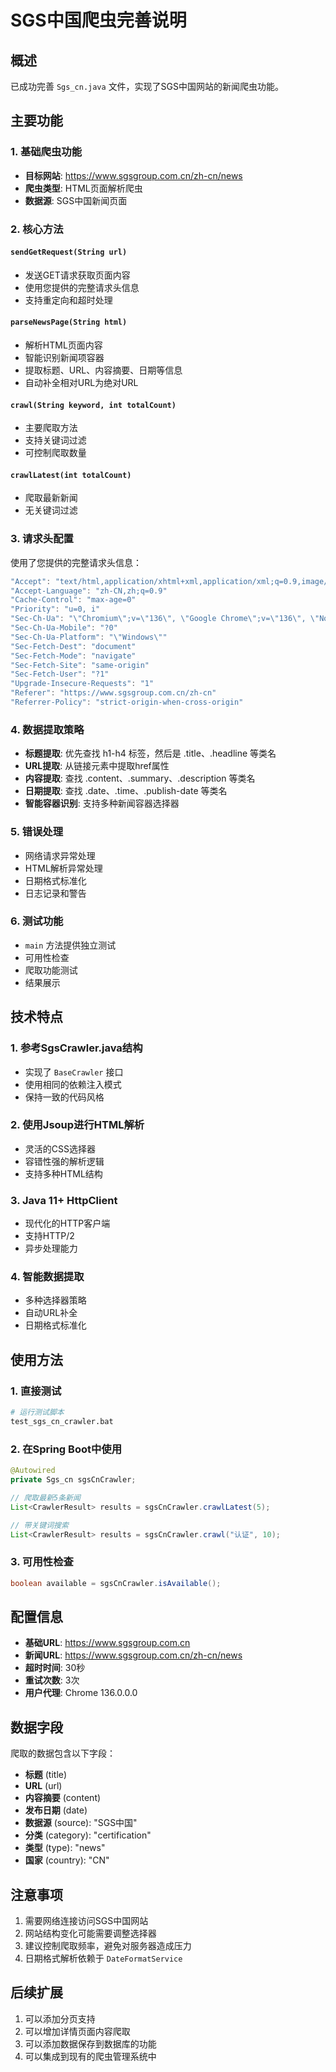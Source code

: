 # SGS中国爬虫完善说明

## 概述
已成功完善 `Sgs_cn.java` 文件，实现了SGS中国网站的新闻爬虫功能。

## 主要功能

### 1. 基础爬虫功能
- **目标网站**: https://www.sgsgroup.com.cn/zh-cn/news
- **爬虫类型**: HTML页面解析爬虫
- **数据源**: SGS中国新闻页面

### 2. 核心方法

#### `sendGetRequest(String url)`
- 发送GET请求获取页面内容
- 使用您提供的完整请求头信息
- 支持重定向和超时处理

#### `parseNewsPage(String html)`
- 解析HTML页面内容
- 智能识别新闻项容器
- 提取标题、URL、内容摘要、日期等信息
- 自动补全相对URL为绝对URL

#### `crawl(String keyword, int totalCount)`
- 主要爬取方法
- 支持关键词过滤
- 可控制爬取数量

#### `crawlLatest(int totalCount)`
- 爬取最新新闻
- 无关键词过滤

### 3. 请求头配置
使用了您提供的完整请求头信息：
```java
"Accept": "text/html,application/xhtml+xml,application/xml;q=0.9,image/avif,image/webp,image/apng,*/*;q=0.8,application/signed-exchange;v=b3;q=0.7"
"Accept-Language": "zh-CN,zh;q=0.9"
"Cache-Control": "max-age=0"
"Priority": "u=0, i"
"Sec-Ch-Ua": "\"Chromium\";v=\"136\", \"Google Chrome\";v=\"136\", \"Not.A/Brand\";v=\"99\""
"Sec-Ch-Ua-Mobile": "?0"
"Sec-Ch-Ua-Platform": "\"Windows\""
"Sec-Fetch-Dest": "document"
"Sec-Fetch-Mode": "navigate"
"Sec-Fetch-Site": "same-origin"
"Sec-Fetch-User": "?1"
"Upgrade-Insecure-Requests": "1"
"Referer": "https://www.sgsgroup.com.cn/zh-cn"
"Referrer-Policy": "strict-origin-when-cross-origin"
```

### 4. 数据提取策略
- **标题提取**: 优先查找 h1-h4 标签，然后是 .title、.headline 等类名
- **URL提取**: 从链接元素中提取href属性
- **内容提取**: 查找 .content、.summary、.description 等类名
- **日期提取**: 查找 .date、.time、.publish-date 等类名
- **智能容器识别**: 支持多种新闻容器选择器

### 5. 错误处理
- 网络请求异常处理
- HTML解析异常处理
- 日期格式标准化
- 日志记录和警告

### 6. 测试功能
- `main` 方法提供独立测试
- 可用性检查
- 爬取功能测试
- 结果展示

## 技术特点

### 1. 参考SgsCrawler.java结构
- 实现了 `BaseCrawler` 接口
- 使用相同的依赖注入模式
- 保持一致的代码风格

### 2. 使用Jsoup进行HTML解析
- 灵活的CSS选择器
- 容错性强的解析逻辑
- 支持多种HTML结构

### 3. Java 11+ HttpClient
- 现代化的HTTP客户端
- 支持HTTP/2
- 异步处理能力

### 4. 智能数据提取
- 多种选择器策略
- 自动URL补全
- 日期格式标准化

## 使用方法

### 1. 直接测试
```bash
# 运行测试脚本
test_sgs_cn_crawler.bat
```

### 2. 在Spring Boot中使用
```java
@Autowired
private Sgs_cn sgsCnCrawler;

// 爬取最新5条新闻
List<CrawlerResult> results = sgsCnCrawler.crawlLatest(5);

// 带关键词搜索
List<CrawlerResult> results = sgsCnCrawler.crawl("认证", 10);
```

### 3. 可用性检查
```java
boolean available = sgsCnCrawler.isAvailable();
```

## 配置信息
- **基础URL**: https://www.sgsgroup.com.cn
- **新闻URL**: https://www.sgsgroup.com.cn/zh-cn/news
- **超时时间**: 30秒
- **重试次数**: 3次
- **用户代理**: Chrome 136.0.0.0

## 数据字段
爬取的数据包含以下字段：
- **标题** (title)
- **URL** (url)
- **内容摘要** (content)
- **发布日期** (date)
- **数据源** (source): "SGS中国"
- **分类** (category): "certification"
- **类型** (type): "news"
- **国家** (country): "CN"

## 注意事项
1. 需要网络连接访问SGS中国网站
2. 网站结构变化可能需要调整选择器
3. 建议控制爬取频率，避免对服务器造成压力
4. 日期格式解析依赖于 `DateFormatService`

## 后续扩展
1. 可以添加分页支持
2. 可以增加详情页面内容爬取
3. 可以添加数据保存到数据库的功能
4. 可以集成到现有的爬虫管理系统中

